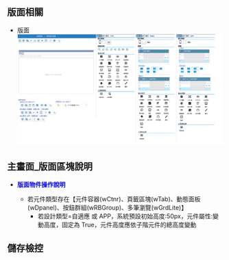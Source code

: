 ## <div id="layout">版面相關</div>
* 版面<br>
    ![pic][image_form_design]
    

## <div id="main-block-desc">主畫面_版面區塊說明</div>
* <p id="fieldbreak1" style="color:blue;font-weight:bold">版面物件操作說明</p>

    * 若元件類型存在【<delLine>元件容器(wCtnr)</delLine>、頁籤區塊(wTab)、動態面板(wDpanel)、按鈕群組(wRBGroup)、多筆瀏覽(wGrdLite)】
        * 若設計類型=自適應 或 APP，系統預設初始高度:50px，元件屬性:變動高度，固定為 True，元件高度應依子階元件的總高度變動



## <div id="save-action">儲存檢控</div>




<!-- 圖片 -->
[image_form_design]:attachment/FormDesign.png

<!-- 超連結 -->

